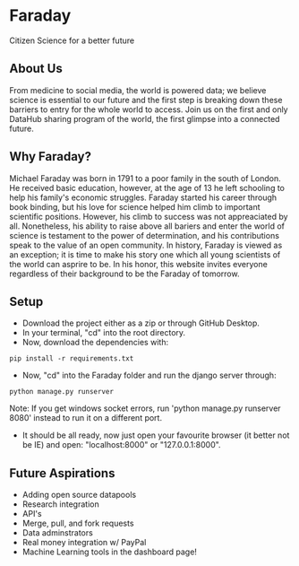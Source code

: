 # Faraday
Citizen Science for a better future

## About Us

From medicine to social media, the world is powered data; we believe science is essential to our future and the first step is breaking down these barriers to entry for the whole world to access. Join us on the first and only DataHub sharing program of the world, the first glimpse into a connected future. 

## Why Faraday?

Michael Faraday was born in 1791 to a poor family in the south of London. He received basic education, however, at the age of 13 he left schooling to help his family's economic struggles. Faraday started his career through book binding, but his love for science helped him climb to important scientific positions. However, his climb to success was not appreaciated by all. Nonetheless, his ability to raise above all bariers and enter the world of science is testament to the power of determination, and his contributions speak to the value of an open community. In history, Faraday is viewed as an exception; it is time to make his story one which all young scientists of  the world can asprire to be. In his honor, this website invites everyone regardless of their background to be the Faraday of tomorrow.

## Setup

* Download the project either as a zip or through GitHub Desktop.
* In your terminal, "cd" into the root directory.
* Now, download the dependencies with:
```
pip install -r requirements.txt
```
* Now, "cd" into the Faraday folder and run the django server through:
```
python manage.py runserver
```
Note: If you get windows socket errors, run 'python manage.py runserver 8080' instead to run it on a different port.
* It should be all ready, now just open your favourite browser (it better not be IE) and open: "localhost:8000" or "127.0.0.1:8000".

## Future Aspirations

* Adding open source datapools
* Research integration
* API's
* Merge, pull, and fork requests
* Data adminstrators
* Real money integration w/ PayPal
* Machine Learning tools in the dashboard page!
